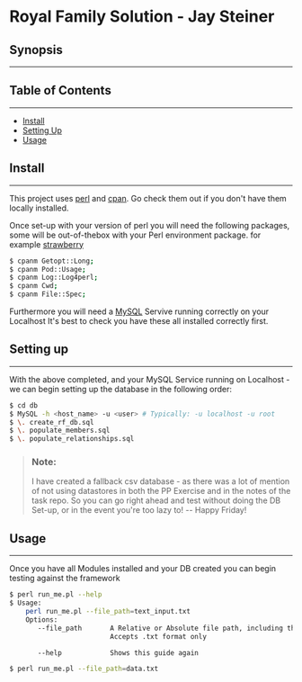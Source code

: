 # Royal Family Solution - Jay Steiner

## Synopsis
----


## Table of Contents
----
- [Install](#install)
- [Setting Up](#usage)
- [Usage](#usage)

## Install
----

This project uses [perl](https://www.perl.org/) and [cpan](https://metacpan.org/). Go check them out if you don't have them locally installed.

Once set-up with your version of perl you will need the following packages, some will be out-of-thebox with your Perl environment package.
for example [strawberry](https://strawberryperl.com/)

```sh
$ cpanm Getopt::Long;
$ cpanm Pod::Usage;
$ cpanm Log::Log4perl;
$ cpanm Cwd;
$ cpanm File::Spec;
```

Furthermore you will need a [MySQL](https://www.mysql.com/) Servive running correctly on your Localhost
It's best to check you have these all installed correctly first.

## Setting up
----

With the above completed, and your MySQL Service running on Localhost - we can begin setting up the database in the following order:

```sh
$ cd db
$ MySQL -h <host_name> -u <user> # Typically: -u localhost -u root
$ \. create_rf_db.sql
$ \. populate_members.sql
$ \. populate_relationships.sql
```
> ### Note:
> I have created a fallback csv database - as there was a lot of mention of not using datastores in both the PP Exercise and in the notes of the task repo.
> So you can go right ahead and test without doing the DB Set-up, or in the event you're too lazy to! -- Happy Friday!

## Usage
----

Once you have all Modules installed and your DB created you can begin testing against the framework

```sh
$ perl run_me.pl --help
$ Usage:
    perl run_me.pl --file_path=text_input.txt
    Options:
       --file_path       A Relative or Absolute file path, including the filehandle
                         Accepts .txt format only

       --help            Shows this guide again

$ perl run_me.pl --file_path=data.txt
```


